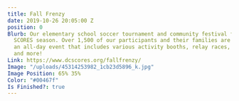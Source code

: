 ```yaml
---
title: Fall Frenzy
date: 2019-10-26 20:05:00 Z
position: 0
Blurb: Our elementary school soccer tournament and community festival for the Fall
  SCORES season. Over 1,500 of our participants and their families are invited to
  an all-day event that includes various activity booths, relay races, face painting,
  and more!
Link: https://www.dcscores.org/fallfrenzy/
Image: "/uploads/45314253982_1cb23d5896_k.jpg"
Image Position: 65% 35%
Color: "#00467f"
Is Finished?: true
---
```


